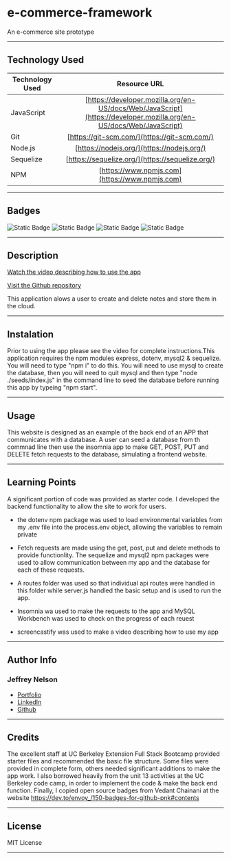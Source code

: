 # e-commerce-framework
An e-commerce site prototype

---

## Technology Used 

| Technology Used         | Resource URL           | 
| ------------- |:-------------:| 
| JavaScript     | [https://developer.mozilla.org/en-US/docs/Web/JavaScript](https://developer.mozilla.org/en-US/docs/Web/JavaScript)      |   
| Git | [https://git-scm.com/](https://git-scm.com/)     |    
| Node.js | [https://nodejs.org/](https://nodejs.org/)     |
| Sequelize | [https://sequelize.org/](https://sequelize.org/)  |
| NPM | [https://www.npmjs.com](https://www.npmjs.com)   |

---

## Badges
![Static Badge](https://img.shields.io/badge/JavaScript-323330?style=for-the-badge&logo=javascript&logoColor=F7DF1E)
![Static Badge](https://img.shields.io/badge/Node.js-43853D?style=for-the-badge&logo=node.js&logoColor=white)
![Static Badge](https://img.shields.io/badge/License-MIT_License-blue)
![Static Badge](https://img.shields.io/badge/Express.js-404D59?style=for-the-badge)

---

## Description

[Watch the video describing how to use the app](XXXXXXXXXXXXXXXXX)

[Visit the Github repository](https://github.com/Jeffreydne/logoMakerSVG)

This application alows a user to create and delete notes and store them in the cloud.  

---

## Instalation

Prior to using the app please see the video for complete instructions.This application requires the npm modules express, dotenv, mysql2 & sequelize. You will need to type "npm i" to do this. You will need to use mysql to create the database, then you will need to quit mysql and then type "node ./seeds/index.js" in the command line to seed the database before running this app by typeing "npm start". 

---

## Usage

This website is designed as an example of the back end of an APP that communicates with a database. A user can seed a database from th commnad line then use the insomnia app to make GET, POST, PUT and DELETE fetch requests to the database, simulating a frontend website.  


---

## Learning Points

A significant portion of code was provided as starter code. I developed the backend functionality to allow the site to work for users. 

* the dotenv npm package was used to load environmental variables from my .env file into the process.env object, allowing the variables to remain private

*  Fetch requests are made using the get, post, put and delete methods to provide functionlity. The sequelize and mysql2 npm packages were used to allow communication between my app and the database for each of these requests. 

*  A routes folder was used so that individual api routes were handled in this folder while server.js handled the basic setup and is used to run the app. 

* Insomnia wa used to make the requests to the app and MySQL Workbench was used to check on the progress of each reuest

*  screencastify was used to make a video describing how to use my app

---

## Author Info

### Jeffrey Nelson


* [Portfolio](https://jeffreydne.github.io/Jeff-Nelson-Portfolio/)
* [LinkedIn](https://www.linkedin.com/in/jeffrey-nelson13/)
* [Github](https://github.com/Jeffreydne)

---
## Credits

 The excellent staff at UC Berkeley Extension Full Stack Bootcamp provided starter files and recommended the basic file structure. Some files were provided in complete form, others needed significant additions to make the app work. I also borrowed heavily from the unit 13 activities at the UC Berkeley code camp, in order to implement the code & make the back end function. Finally, I copied open source badges from Vedant Chainani at the website https://dev.to/envoy_/150-badges-for-github-pnk#contents 
 
---

## License

MIT License

---
